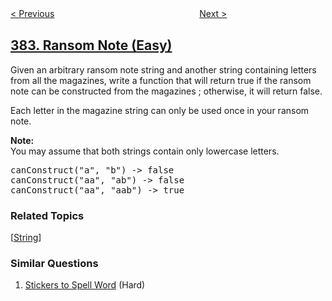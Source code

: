 <!--|This file generated by command(leetcode description); DO NOT EDIT.    |-->
<!--+----------------------------------------------------------------------+-->
<!--|@author    openset <openset.wang@gmail.com>                           |-->
<!--|@link      https://github.com/openset                                 |-->
<!--|@home      https://github.com/openset/leetcode                        |-->
<!--+----------------------------------------------------------------------+-->

[< Previous](https://github.com/openset/leetcode/tree/master/problems/linked-list-random-node "Linked List Random Node")
　　　　　　　　　　　　　　　　
[Next >](https://github.com/openset/leetcode/tree/master/problems/shuffle-an-array "Shuffle an Array")

## [383. Ransom Note (Easy)](https://leetcode.com/problems/ransom-note "赎金信")

<p>
Given an arbitrary ransom note string and another string containing letters from all the magazines, write a function that will return true if the ransom 
note can be constructed from the magazines ; otherwise, it will return false. 
</p>
<p>
Each letter in the magazine string can only be used once in your ransom note.
</p>

<p><b>Note:</b><br />
You may assume that both strings contain only lowercase letters.
</p>

<pre>
canConstruct("a", "b") -> false
canConstruct("aa", "ab") -> false
canConstruct("aa", "aab") -> true
</pre>

### Related Topics
  [[String](https://github.com/openset/leetcode/tree/master/tag/string/README.md)]

### Similar Questions
  1. [Stickers to Spell Word](https://github.com/openset/leetcode/tree/master/problems/stickers-to-spell-word) (Hard)
